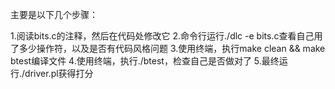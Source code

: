 主要是以下几个步骤：

1.阅读bits.c的注释，然后在代码处修改它
2.命令行运行./dlc -e bits.c查看自己用了多少操作符，以及是否有代码风格问题
3.使用终端，执行make clean && make btest编译文件
4.使用终端，执行./btest，检查自己是否做对了
5.最终运行./driver.pl获得打分
